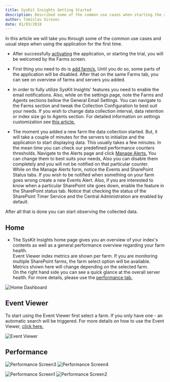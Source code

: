```yaml
---
title: SysKit Insights Getting Started
description: Described some of the common use cases when starting the application for the first time. 
author: Tomislav Sirovec
date: 01/03/2018
--- 
```

In this article we will take you through some of the common use cases and usual steps when using the application for the first time.  

- After successfully [activating](#internal/activation/online-offline-activation) the application, or starting the trial, you will be welcomed by the Farms screen. 

- First thing you need to do is [add farm/s.](#internal/get-to-know-insights/farms-screen) Until you do so, some parts of the application will be disabled. After that on the same Farms tab, you can see on overview of farms and servers you added. 

- In order to fully utilize SysKit Insights' features you need to enable the email notifications. Also, while on the settings page, note the Farms and Agents sections bellow the General Email Settings. You can navigate to the Farms section and tweak the Collection Configuration to best suit your needs. If you wish to change data collection interval, data retention or index size go to Agents section. For detailed information on settings customization see [this article.](#internal/how-to/customize-settings)

- The moment you added a new farm the data collection started. But, it will take a couple of minutes for the servers to initialize and the application to start displaying data. This usually takes a few minutes. In the mean time you can check our predefined performance counters thresholds. Navigate to the Alerts page and click [Manage Alerts.](#internal/how-to/manage-alerts) You can change them to best suits your needs, Also you can disable them completely and you will not be notified on that particular counter.    
While on the Manage Alerts form, notice the Events and SharePoint Status tabs. If you wish to be notified when something on your farm goes wrong create a new Events Alert. Also, if you are interested to know when a particular SharePoint site goes down, enable the feature in the SharePoint status tab. Notice that checking the status of the SharePoint Timer Service and the Central Administration are enabled by default. 

After all that is done you can start observing the collected data.  

## Home 
- The SysKit Insights home page gives you an overview of your index's contents as well as a general performance overview regarding your farm health.   
Event Viewer index metrics are shown per farm. If you are monitoring multiple SharePoint farms, the farm select option will be available. Metrics shown here will change depending on the selected farm.  
On the right hand side you can see a quick glance at the overall server health. For more details, please use the [performance tab.](#internal/get-to-know-insights/performance-screen) 

![Home Dashboard](#img/home-dashboard.png)

## Event Viewer
To start using the Event Viewer first select a farm. If you only have one - an automatic search will be triggered. For more details on how to use the Event Viewer, [click here.](#internal/get-to-know-insights/event-viewer)

![Event Viewer](#img/event-viewer.png)

## Performance

![Performance Screen3](#img/performance-dashboard.png) ![Performance Screen4](#img/performance-counter.png)  

![Performance Screen1](#img/performance-screen1.png) ![Performance Screen2](#img/performance-screen2.png)

